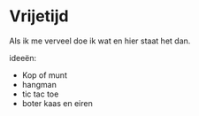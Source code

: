 # Vrijetijd
Als ik me verveel doe ik wat en hier staat het dan.

ideeën:
- Kop of munt
- hangman
- tic tac toe
- boter kaas en eiren

